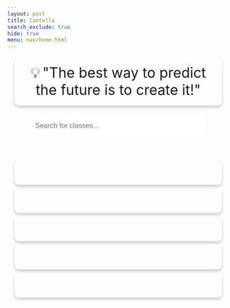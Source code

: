 ```yaml
---
layout: post
title: Cantella
search_exclude: true
hide: true
menu: nav/home.html
---
```

<style>
    .motivational-bar {
        text-align: center;
        font-size: 1.2rem;
        padding: 1rem;
        background: rgba(255, 255, 255, 0.15);
        margin: 1rem;
        border-radius: 10px;
        box-shadow: 0 4px 6px rgba(0, 0, 0, 0.2);
        cursor: pointer;
        transition: background-color 0.3s ease;
    }
    .motivational-bar:hover {
        background-color: rgba(255, 255, 255, 0.3);
    }
    .motivational-bar span {
        font-size: 2rem;
    }
    .search-container {
        display: flex;
        justify-content: center;
        margin: 1.5rem 0;
    }
    .search-container input {
        width: 80%;
        max-width: 500px;
        padding: 0.8rem;
        border-radius: 25px;
        border: none;
        outline: none;
        font-size: 1rem;
    }
    .classes-container {
        margin: 2rem auto;
        max-width: 800px;
        padding: 1rem;
        text-align: center;
    }
    .class-card {
        background: rgba(255, 255, 255, 0.15);
        padding: 1rem;
        margin: 0.5rem 0;
        border-radius: 10px;
        box-shadow: 0 4px 6px rgba(0, 0, 0, 0.2);
        font-size: 1.2rem;
        cursor: pointer;
        transition: transform 0.2s ease, box-shadow 0.2s ease;
    }
    .class-card:hover {
        transform: translateY(-5px);
        box-shadow: 0 6px 10px rgba(0, 0, 0, 0.3);
    }
    .class-card a {
        color: white;
        text-decoration: none;
    }
</style>

 <div class="motivational-bar" onclick="cycleQuotes()">
    <span>💡</span> <span id="motivational-quote">"The best way to predict the future is to create it!"</span>
</div>

 <div class="search-container">
    <input type="text" id="class-search" placeholder="Search for classes..." oninput="filterClasses()" />
</div>

 <div class="classes-container" id="classes-container">
    <!-- Class Cards -->
    <div class="class-card"><a href="{{site.baseurl}}/classes/ap/world/home">AP World History</a></div>
    <div class="class-card"><a href="{{site.baseurl}}/classes/ap/chem/home">AP Chemistry</a></div>
    <div class="class-card"><a href="{{site.baseurl}}/classes/ap/physics/home">AP Physics</a></div>
    <div class="class-card"><a href="{{site.baseurl}}/classes/ap/csp/home">AP CSP</a></div>
    <div class="class-card"><a href="{{site.baseurl}}/classes/ap/us/home">AP US History</a></div>
</div>

<script>
    // List of motivational quotes
    const motivationalQuotes = [
        "The best way to predict the future is to create it!",
        "Success is not the key to happiness. Happiness is the key to success.",
        "Don't watch the clock; do what it does. Keep going.",
        "Strive for progress, not perfection.",
        "The expert in anything was once a beginner.",
        "Learning never exhausts the mind."
    ];
    let currentQuoteIndex = 0;

    // Cycle through motivational quotes
    function cycleQuotes() {
        currentQuoteIndex = (currentQuoteIndex + 1) % motivationalQuotes.length;
        document.getElementById("motivational-quote").textContent = motivationalQuotes[currentQuoteIndex];
    }

    // Search and filter classes
    function filterClasses() {
        const query = document.getElementById("class-search").value.toLowerCase();
        const classes = document.querySelectorAll(".class-card");

        classes.forEach(classCard => {
            const text = classCard.textContent.toLowerCase();
            classCard.style.display = text.includes(query) ? "block" : "none";
        });
    }
</script>
